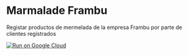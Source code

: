 # Marmalade Frambu
Registar productos de mermelada de la empresa Frambu por parte de clientes registrados

[![Run on Google Cloud](https://storage.googleapis.com/cloudrun/button.svg)](https://console.cloud.google.com/cloudshell/editor?shellonly=true&cloudshell_image=gcr.io/cloudrun/button&cloudshell_git_repo=https://github.com/pato200120/marmalade-frambuf.git)
